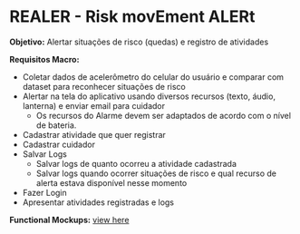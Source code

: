 # REALER - Risk movEment ALERt

<b>Objetivo:</b> Alertar situações de risco (quedas) e registro de atividades

<b>Requisitos Macro:</b>
- Coletar dados de acelerômetro do celular do usuário e comparar com dataset para reconhecer situações de risco
- Alertar na tela do aplicativo usando diversos recursos (texto, áudio, lanterna) e enviar email para cuidador
  - Os recursos do Alarme devem ser adaptados de acordo com o nível de bateria.
- Cadastrar atividade que quer registrar
- Cadastrar cuidador
- Salvar Logs
  - Salvar logs de quanto ocorreu a atividade cadastrada
  - Salvar logs quando ocorrer situações de risco e qual recurso de alerta estava disponível nesse momento
- Fazer Login
- Apresentar atividades registradas e logs

<b>Functional Mockups:</b> [view here](./Documentation/FunctionalMockups.md)
